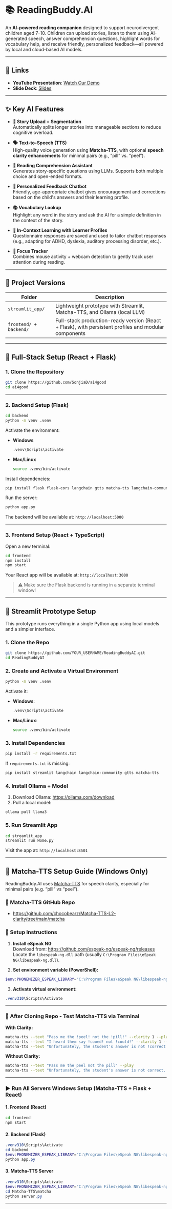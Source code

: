 # 📚 ReadingBuddy.AI

An **AI-powered reading companion** designed to support neurodivergent children aged 7–10. Children can upload stories, listen to them using AI-generated speech, answer comprehension questions, highlight words for vocabulary help, and receive friendly, personalized feedback—all powered by local and cloud-based AI models.

---
## 🔗 Links

- **YouTube Presentation**: [Watch Our Demo](https://www.youtube.com/watch?v=IzJGKTbb9VY)
- **Slide Deck**: [Slides](https://docs.google.com/presentation/d/1kwzcAqwsPFRZ223iXDrsqG7W1z3u-UjGa139fp5wK6g/edit?usp=sharing)
---

## ✨ Key AI Features

- **📖 Story Upload + Segmentation**  
  Automatically splits longer stories into manageable sections to reduce cognitive overload.

- **🗣️ Text-to-Speech (TTS)**  
  High-quality voice generation using **Matcha-TTS**, with optional **speech clarity enhancements** for minimal pairs (e.g., “pill” vs. “peel”).

- **🧠 Reading Comprehension Assistant**  
  Generates story-specific questions using LLMs. Supports both multiple choice and open-ended formats.

- **🎯 Personalized Feedback Chatbot**  
  Friendly, age-appropriate chatbot gives encouragement and corrections based on the child's answers and their learning profile.

- **📚 Vocabulary Lookup**  
  Highlight any word in the story and ask the AI for a simple definition in the context of the story.

- **🧠 In-Context Learning with Learner Profiles**  
  Questionnaire responses are saved and used to tailor chatbot responses (e.g., adapting for ADHD, dyslexia, auditory processing disorder, etc.).

- **👀 Focus Tracker**  
  Combines mouse activity + webcam detection to gently track user attention during reading.

---

## 🧩 Project Versions

| Folder                  | Description                                                                 |
|--------------------------|-----------------------------------------------------------------------------|
| `streamlit_app/`         | Lightweight prototype with Streamlit, Matcha-TTS, and Ollama (local LLM)    |
| `frontend/ + backend/`   | Full-stack production-ready version (React + Flask), with persistent profiles and modular components |

---

## 🔧 Full-Stack Setup (React + Flask)

### 1. Clone the Repository

```bash
git clone https://github.com/SonjiaD/ai4good
cd ai4good
```

---

### 2. Backend Setup (Flask)

```bash
cd backend
python -m venv .venv
```

Activate the environment:

- **Windows**
  ```bash
  .venv\Scripts\activate
  ```

- **Mac/Linux**
  ```bash
  source .venv/bin/activate
  ```

Install dependencies:

```bash
pip install flask flask-cors langchain gtts matcha-tts langchain-community pymupdf
```

Run the server:

```bash
python app.py
```

The backend will be available at: `http://localhost:5000`

---

### 3. Frontend Setup (React + TypeScript)

Open a new terminal:

```bash
cd frontend
npm install
npm start
```

Your React app will be available at: `http://localhost:3000`

> ⚠️ Make sure the Flask backend is running in a separate terminal window!

---

## 🧪 Streamlit Prototype Setup

This prototype runs everything in a single Python app using local models and a simpler interface.

### 1. Clone the Repo

```bash
git clone https://github.com/YOUR_USERNAME/ReadingBuddyAI.git
cd ReadingBuddyAI
```

### 2. Create and Activate a Virtual Environment

```bash
python -m venv .venv
```

Activate it:

- **Windows**:
  ```bash
  .venv\Scripts\activate
  ```

- **Mac/Linux**:
  ```bash
  source .venv/bin/activate
  ```

### 3. Install Dependencies

```bash
pip install -r requirements.txt
```

If `requirements.txt` is missing:

```bash
pip install streamlit langchain langchain-community gtts matcha-tts
```

### 4. Install Ollama + Model

1. Download Ollama: https://ollama.com/download  
2. Pull a local model:

```bash
ollama pull llama3
```

### 5. Run Streamlit App

```bash
cd streamlit_app
streamlit run Home.py
```

Visit the app at: `http://localhost:8501`


---

## 🧠 Matcha-TTS Setup Guide (Windows Only)

ReadingBuddy.AI uses [Matcha-TTS](https://github.com/chocobearz/Matcha-TTS-L2-clarity/tree/main/matcha) for speech clarity, especially for minimal pairs (e.g. “pill” vs “peel”).

### 🔗 Matcha-TTS GitHub Repo
- https://github.com/chocobearz/Matcha-TTS-L2-clarity/tree/main/matcha

### 🧰 Setup Instructions

1. **Install eSpeak NG**  
   Download from: https://github.com/espeak-ng/espeak-ng/releases  
   Locate the `libespeak-ng.dll` path (usually `C:\Program Files\eSpeak NG\libespeak-ng.dll`).

2. **Set environment variable (PowerShell):**

```powershell
$env:PHONEMIZER_ESPEAK_LIBRARY="C:\Program Files\eSpeak NG\libespeak-ng.dll"
```

3. **Activate virtual environment:**

```powershell
.venv310\Scripts\Activate
```

---

### 🧪 After Cloning Repo - Test Matcha-TTS via Terminal

**With Clarity:**

```bash
matcha-tts --text "Pass me the !peel! not the !pill!" --clarity 1 --play
matcha-tts --text "I heard them say !cooed! not !could!" --clarity 1 --play
matcha-tts --text "Unfortunately, the student's answer is not !correct!. According to the story, Luna liked to sit on the !windowsill! and watch the !waves! crash against the !rocks! every !morning!" --clarity 1 --play
```

**Without Clarity:**

```bash
matcha-tts --text "Pass me the peel not the pill" --play
matcha-tts --text "Unfortunately, the student's answer is not correct. According to the story, Luna liked to sit on the windowsill and watch the waves crash against the rocks every morning." --play
```

---


### ▶️ Run All Servers Windows Setup (Matcha-TTS + Flask + React)

#### 1. Frontend (React)

```bash
cd frontend
npm start
```

#### 2. Backend (Flask)

```powershell
.venv310\Scripts\Activate
cd backend
$env:PHONEMIZER_ESPEAK_LIBRARY="C:\Program Files\eSpeak NG\libespeak-ng.dll"
python app.py
```

#### 3. Matcha-TTS Server

```powershell
.venv310\Scripts\Activate
$env:PHONEMIZER_ESPEAK_LIBRARY="C:\Program Files\eSpeak NG\libespeak-ng.dll"
cd Matcha-TTS\matcha
python server.py
```

---


